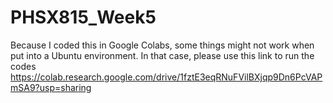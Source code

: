 # PHSX815_Week5

Because I coded this in Google Colabs, some things might not work when put into a Ubuntu environment. In that case, please use this link to run the codes https://colab.research.google.com/drive/1fztE3eqRNuFVilBXjqp9Dn6PcVAPmSA9?usp=sharing

